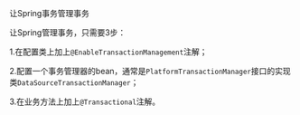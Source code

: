 让Spring事务管理事务

让Spring管理事务，只需要3步：

1.在配置类上加上`@EnableTransactionManagement`注解；

2.配置一个事务管理器的bean，通常是`PlatformTransactionManager`接口的实现类`DataSourceTransactionManager`；

3.在业务方法上加上`@Transactional`注解。
